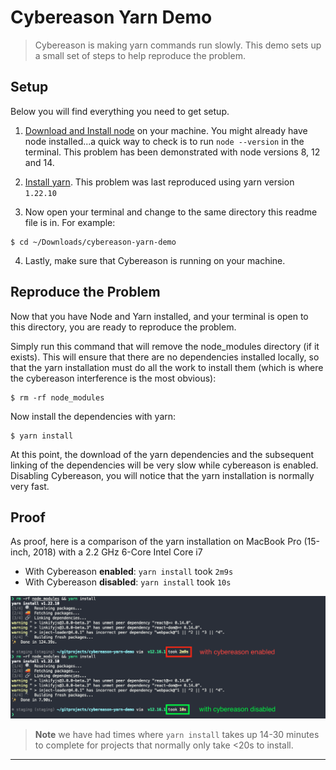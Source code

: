 # Cybereason Yarn Demo

> Cybereason is making yarn commands run slowly. This demo sets up a small set of steps to help reproduce the problem.

## Setup

Below you will find everything you need to get setup.

1. [Download and Install node](https://nodejs.org/en/download/) on your machine. You might already have node installed...a quick way to check is to run `node --version` in the terminal. This problem has been demonstrated with node versions 8, 12 and 14.

2. [Install yarn](https://classic.yarnpkg.com/en/docs/install). This problem was last reproduced using yarn version `1.22.10`

3. Now open your terminal and change to the same directory this readme file is in. For example:

```
$ cd ~/Downloads/cybereason-yarn-demo
```

4. Lastly, make sure that Cybereason is running on your machine.

## Reproduce the Problem

Now that you have Node and Yarn installed, and your terminal is open to this directory, you are ready to reproduce the problem.

Simply run this command that will remove the node_modules directory (if it exists). This will ensure that there are no dependencies installed locally, so that the yarn installation must do all the work to install them (which is where the cybereason interference is the most obvious):

```
$ rm -rf node_modules
```

Now install the dependencies with yarn:

```
$ yarn install
```

At this point, the download of the yarn dependencies and the subsequent linking of the dependencies will be very slow while cybereason is enabled. Disabling Cybereason, you will notice that the yarn installation is normally very fast. 

## Proof

As proof, here is a comparison of the yarn installation on MacBook Pro (15-inch, 2018) with a 2.2 GHz 6-Core Intel Core i7

- With Cybereason **enabled**: `yarn install` took `2m9s`
- With Cybereason **disabled**: `yarn install` took `10s`

![Screenshot of benchmarks](media/cybereason-yarn-benchmarks.png)

> **Note** we have had times where `yarn install` takes up 14-30 minutes to complete for projects that normally only take <20s to install.


----


